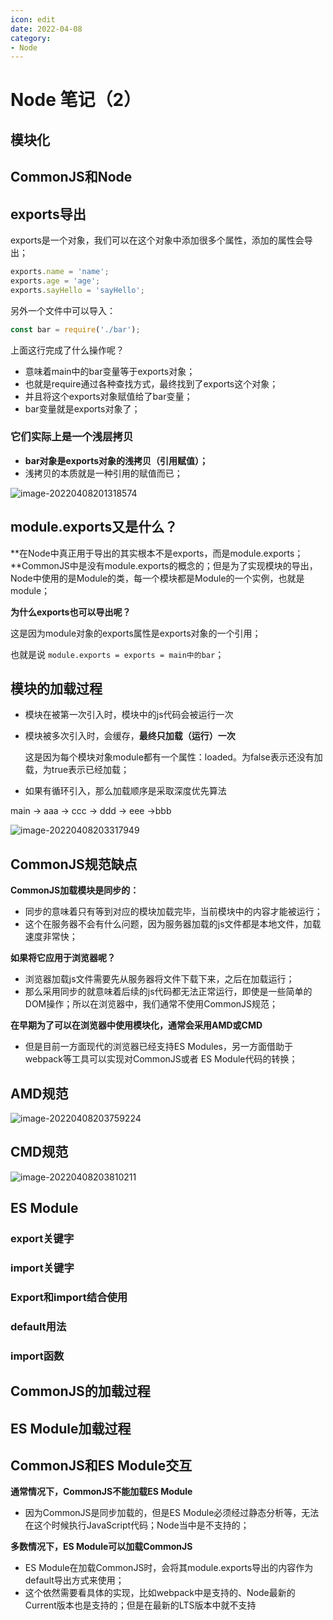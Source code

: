 ```yaml
---
icon: edit
date: 2022-04-08
category:
- Node
---
```


# Node 笔记（2）

## 模块化



## CommonJS和Node



## exports导出

exports是一个对象，我们可以在这个对象中添加很多个属性，添加的属性会导出；

```js
exports.name = 'name';
exports.age = 'age';
exports.sayHello = 'sayHello';
```

另外一个文件中可以导入：

```js
const bar = require('./bar');
```

上面这行完成了什么操作呢？

- 意味着main中的bar变量等于exports对象；
- 也就是require通过各种查找方式，最终找到了exports这个对象；
- 并且将这个exports对象赋值给了bar变量；
- bar变量就是exports对象了；

### 它们实际上是一个浅层拷贝

- **bar对象是exports对象的浅拷贝（引用赋值）；**
- 浅拷贝的本质就是一种引用的赋值而已；

![image-20220408201318574](https://mc-web-1259409954.cos.ap-guangzhou.myqcloud.com/MyImages/202204082013660.png)

## module.exports又是什么？

**在Node中真正用于导出的其实根本不是exports，而是module.exports；**CommonJS中是没有module.exports的概念的；但是为了实现模块的导出，Node中使用的是Module的类，每一个模块都是Module的一个实例，也就是 module；

**为什么exports也可以导出呢？**

这是因为module对象的exports属性是exports对象的一个引用；

也就是说 `module.exports = exports = main中的bar`；

## 模块的加载过程

- 模块在被第一次引入时，模块中的js代码会被运行一次

- 模块被多次引入时，会缓存，**最终只加载（运行）一次**

  这是因为每个模块对象module都有一个属性：loaded。为false表示还没有加载，为true表示已经加载；

- 如果有循环引入，那么加载顺序是采取深度优先算法

main -> aaa -> ccc -> ddd -> eee ->bbb

![image-20220408203317949](https://mc-web-1259409954.cos.ap-guangzhou.myqcloud.com/MyImages/202204082033004.png)

## CommonJS规范缺点

**CommonJS加载模块是同步的：**

- 同步的意味着只有等到对应的模块加载完毕，当前模块中的内容才能被运行；
- 这个在服务器不会有什么问题，因为服务器加载的js文件都是本地文件，加载速度非常快；

**如果将它应用于浏览器呢？**

- 浏览器加载js文件需要先从服务器将文件下载下来，之后在加载运行；
- 那么采用同步的就意味着后续的js代码都无法正常运行，即使是一些简单的DOM操作；所以在浏览器中，我们通常不使用CommonJS规范；

**在早期为了可以在浏览器中使用模块化，通常会采用AMD或CMD**

- 但是目前一方面现代的浏览器已经支持ES Modules，另一方面借助于webpack等工具可以实现对CommonJS或者 ES Module代码的转换；

## AMD规范

![image-20220408203759224](https://mc-web-1259409954.cos.ap-guangzhou.myqcloud.com/MyImages/202204082037402.png)

## CMD规范

![image-20220408203810211](https://mc-web-1259409954.cos.ap-guangzhou.myqcloud.com/MyImages/202204082038316.png)

## ES Module



### export关键字



### import关键字



### Export和import结合使用



### default用法



### import函数



## CommonJS的加载过程





## ES Module加载过程





## CommonJS和ES Module交互

**通常情况下，CommonJS不能加载ES Module**

- 因为CommonJS是同步加载的，但是ES Module必须经过静态分析等，无法在这个时候执行JavaScript代码；Node当中是不支持的；

**多数情况下，ES Module可以加载CommonJS**

- ES Module在加载CommonJS时，会将其module.exports导出的内容作为default导出方式来使用；
- 这个依然需要看具体的实现，比如webpack中是支持的、Node最新的Current版本也是支持的；但是在最新的LTS版本中就不支持







